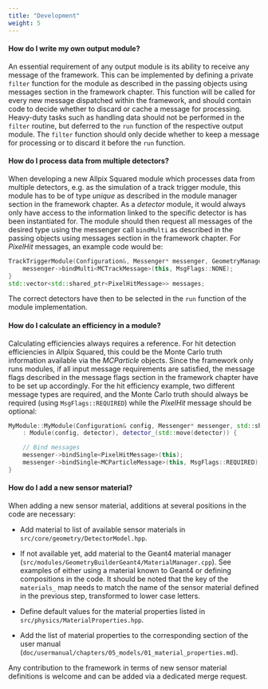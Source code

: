```yaml
---
title: "Development"
weight: 5
---
```


#### How do I write my own output module?

An essential requirement of any output module is its ability to
receive any message of the framework. This can be implemented by
defining a private `filter` function for the module as described in
the passing objects using messages section in the framework chapter.
This function will be called for every new message dispatched within
the framework, and should contain code to decide whether to discard
or cache a message for processing. Heavy-duty tasks such as handling
data should not be performed in the `filter` routine, but deferred
to the `run` function of the respective output module. The `filter`
function should only decide whether to keep a message for processing
or to discard it before the `run` function.

#### How do I process data from multiple detectors?

When developing a new Allpix Squared module which processes data
from multiple detectors, e.g. as the simulation of a track trigger
module, this module has to be of type *unique* as described in
the module manager section in the framework chapter. As a *detector*
module, it would always only have access to the information linked to
the specific detector is has been instantiated for. The module should
then request all messages of the desired type using the messenger call
`bindMulti` as described in the passing objects using messages section
in the framework chapter. For *PixelHit* messages, an example code
would be:
```cpp
TrackTriggerModule(Configuration&, Messenger* messenger, GeometryManager* geo_manager) {
    messenger->bindMulti<MCTrackMessage>(this, MsgFlags::NONE);
}
std::vector<std::shared_ptr<PixelHitMessage>> messages;
```

The correct detectors have then to be selected in the `run` function
of the module implementation.

#### How do I calculate an efficiency in a module?

Calculating efficiencies always requires a reference. For hit
detection efficiencies in Allpix Squared, this could be the Monte
Carlo truth information available via the *MCParticle* objects.
Since the framework only runs modules, if all input message
requirements are satisfied, the message flags described in
the message flags section in the framework chapter have to be set up
accordingly. For the hit efficiency example, two different message
types are required, and the Monte Carlo truth should always be
required (using `MsgFlags::REQUIRED`) while the *PixelHit* message
should be optional:
```cpp
MyModule::MyModule(Configuration& config, Messenger* messenger, std::shared_ptr<Detector> detector)
    : Module(config, detector), detector_(std::move(detector)) {

    // Bind messages
    messenger->bindSingle<PixelHitMessage>(this);
    messenger->bindSingle<MCParticleMessage>(this, MsgFlags::REQUIRED);
}
```

#### How do I add a new sensor material?

When adding a new sensor material, additions at several positions in the
code are necessary:

-   Add material to list of available sensor materials in
    `src/core/geometry/DetectorModel.hpp`.

-   If not available yet, add material to the Geant4 material manager
    (`src/modules/GeometryBuilderGeant4/MaterialManager.cpp`). See
    examples of either using a material known to Geant4 or defining
    compositions in the code. It should be noted that the key of the
    `materials_` map needs to match the name of the sensor material
    defined in the previous step, transformed to lower case letters.

-   Define default values for the material properties listed in
    `src/physics/MaterialProperties.hpp`.

-   Add the list of material properties to the corresponding section
    of the user manual
    (`doc/usermanual/chapters/05_models/01_material_properties.md`).

Any contribution to the framework in terms of new sensor material
definitions is welcome and can be added via a dedicated merge request.
